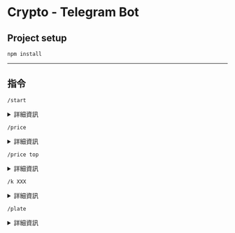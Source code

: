 # Crypto - Telegram Bot 


## Project setup
```
npm install
```
___
## 指令
```
/start
```
<details>
<summary>詳細資訊</summary>
![:start](https://github.com/105555/cryptoBot/assets/110403362/f4e59a93-1186-43cb-a768-a210f87f8770)
</details>

```
/price
```
<details>
<summary>詳細資訊</summary>
![:price](https://github.com/105555/cryptoBot/assets/110403362/dabcd3e1-2625-4a88-992d-ed27de4947a0)
</details>

```
/price top
```
<details>
<summary>詳細資訊</summary>
![:price top](https://github.com/105555/cryptoBot/assets/110403362/9dbc24db-61e4-4c41-941b-fb52037a01a7)
</details>

```
/k XXX
```
<details>
<summary>詳細資訊</summary>
![:k](https://github.com/105555/cryptoBot/blob/main/img/:k.png?raw=true)
</details>

```
/plate
```
<details>
<summary>詳細資訊</summary>
![:plate](https://github.com/105555/cryptoBot/assets/110403362/96671794-13f2-479c-9290-5537ecdbf289)
</details>

